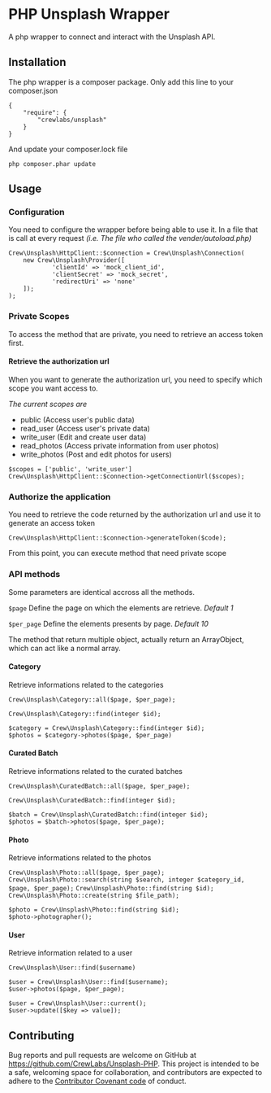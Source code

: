# PHP Unsplash Wrapper

A php wrapper to connect and interact with the Unsplash API.

## Installation

The php wrapper is a composer package. Only add this line to your composer.json

```
{
    "require": {
        "crewlabs/unsplash"
    }
}
```

And update your composer.lock file

`php composer.phar update`

## Usage

### Configuration

You need to configure the wrapper before being able to use it. In a file that is call at every request *(i.e. The file who called the vender/autoload.php)*

```
Crew\Unsplash\HttpClient::$connection = Crew\Unsplash\Connection(
	new Crew\Unsplash\Provider([
			'clientId' => 'mock_client_id',
            'clientSecret' => 'mock_secret',
            'redirectUri' => 'none'
	]);
);
```

### Private Scopes

To access the method that are private, you need to retrieve an access token first.

#### Retrieve the authorization url

When you want to generate the authorization url, you need to specify which scope you want access to.

*The current scopes are*

- public (Access user's public data)
- read_user (Access user's private data)
- write_user (Edit and create user data)
- read_photos (Access private information from user photos)
- write_photos (Post and edit photos for users)


```
$scopes = ['public', 'write_user']
Crew\Unsplash\HttpClient::$connection->getConnectionUrl($scopes);
```

### Authorize the application

You need to retrieve the code returned by the authorization url and use it to generate an access token

`Crew\Unsplash\HttpClient::$connection->generateToken($code);`

From this point, you can execute method that need private scope

### API methods

Some parameters are identical accross all the methods.

`$page` Define the page on which the elements are retrieve. *Default 1*

`$per_page` Define the elements presents by page. *Default 10*

The method that return multiple object, actually return an ArrayObject, which can act like a normal array.

#### Category
Retrieve informations related to the categories

`Crew\Unsplash\Category::all($page, $per_page);`

`Crew\Unsplash\Category::find(integer $id);`

```
$category = Crew\Unsplash\Category::find(integer $id);
$photos = $category->photos($page, $per_page)
```

#### Curated Batch
Retrieve informations related to the curated batches

`Crew\Unsplash\CuratedBatch::all($page, $per_page);`

`Crew\Unsplash\CuratedBatch::find(integer $id);`

```
$batch = Crew\Unsplash\CuratedBatch::find(integer $id);
$photos = $batch->photos($page, $per_page);
```

#### Photo
Retrieve informations related to the photos

`Crew\Unsplash\Photo::all($page, $per_page);`
`Crew\Unsplash\Photo::search(string $search, integer $category_id, $page, $per_page);`
`Crew\Unsplash\Photo::find(string $id);`
`Crew\Unsplash\Photo::create(string $file_path);`

```
$photo = Crew\Unsplash\Photo::find(string $id);
$photo->photographer();
```

#### User
Retrieve information related to a user

`Crew\Unsplash\User::find($username)`

```
$user = Crew\Unsplash\User::find($username);
$user->photos($page, $per_page);
```

```
$user = Crew\Unsplash\User::current();
$user->update([$key => value]);
```

## Contributing

Bug reports and pull requests are welcome on GitHub at https://github.com/CrewLabs/Unsplash-PHP. This project is intended to be a safe, welcoming space for collaboration, and contributors are expected to adhere to the [Contributor Covenant code](http://contributor-covenant.org/) of conduct.